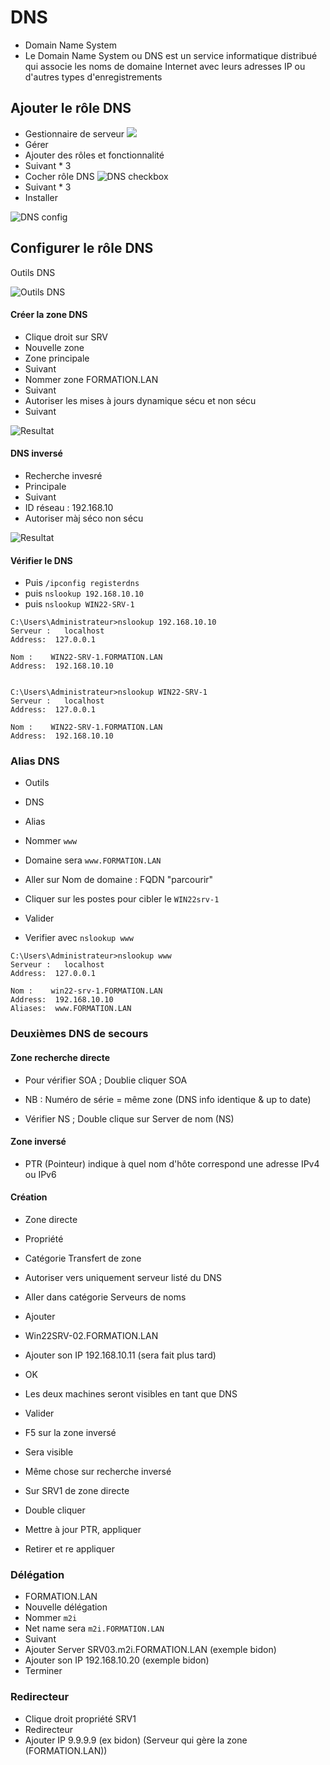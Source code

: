 # DNS
- Domain Name System
- Le Domain Name System ou DNS est un service informatique distribué qui associe les noms de domaine Internet avec leurs adresses IP ou d'autres types d'enregistrements

## Ajouter le rôle DNS
- Gestionnaire de serveur
![](https://github.com/Altherneum/.github/blob/main/note/assets/chrome_FgY8qWm1tz.png?raw=true)
- Gérer
- Ajouter des rôles et fonctionnalité
- Suivant * 3 
- Cocher rôle DNS ![DNS checkbox](https://github.com/Altherneum/.github/blob/main/note/assets/chrome_C6XVGkeqrD.png?raw=true)
- Suivant * 3
- Installer

![DNS config](https://github.com/Altherneum/.github/blob/main/note/assets/chrome_k9aumJnmnC.png?raw=true)

## Configurer le rôle DNS
Outils DNS

![Outils DNS](https://github.com/Altherneum/.github/blob/main/note/assets/chrome_5GF5YqqLxJ.png?raw=true)

#### Créer la zone DNS
- Clique droit sur SRV
- Nouvelle zone
- Zone principale
- Suivant
- Nommer zone FORMATION.LAN
- Suivant
- Autoriser les mises à jours dynamique sécu et non sécu
- Suivant

![Resultat](https://github.com/Altherneum/.github/blob/main/note/assets/chrome_EjU5ccZeDI.png?raw=true)

#### DNS inversé
- Recherche invesré
- Principale
- Suivant
- ID réseau : 192.168.10
- Autoriser màj séco non sécu

![Resultat](https://github.com/Altherneum/.github/blob/main/note/assets/chrome_2jJk7YWiZA.png?raw=true)

#### Vérifier le DNS
- Puis `/ipconfig registerdns`
- puis `nslookup 192.168.10.10`
- puis `nslookup WIN22-SRV-1`

```
C:\Users\Administrateur>nslookup 192.168.10.10
Serveur :   localhost
Address:  127.0.0.1

Nom :    WIN22-SRV-1.FORMATION.LAN
Address:  192.168.10.10


C:\Users\Administrateur>nslookup WIN22-SRV-1
Serveur :   localhost
Address:  127.0.0.1

Nom :    WIN22-SRV-1.FORMATION.LAN
Address:  192.168.10.10
```

### Alias DNS
- Outils
- DNS 
- Alias
- Nommer `www`
- Domaine sera `www.FORMATION.LAN`
- Aller sur Nom de domaine : FQDN "parcourir"
- Cliquer sur les postes pour cibler le `WIN22srv-1`
- Valider 

- Verifier avec `nslookup www`
```
C:\Users\Administrateur>nslookup www
Serveur :   localhost
Address:  127.0.0.1

Nom :    win22-srv-1.FORMATION.LAN
Address:  192.168.10.10
Aliases:  www.FORMATION.LAN
```

### Deuxièmes DNS de secours
#### Zone recherche directe
- Pour vérifier SOA ; Doublie cliquer SOA
- NB : Numéro de série = même zone (DNS info identique & up to date)

- Vérifier NS ; Double clique sur Server de nom (NS)

#### Zone inversé
- PTR (Pointeur) indique à quel nom d'hôte correspond une adresse IPv4 ou IPv6

#### Création
- Zone directe
- Propriété
- Catégorie Transfert de zone
- Autoriser vers uniquement serveur listé du DNS
- Aller dans catégorie Serveurs de noms
- Ajouter
- Win22SRV-02.FORMATION.LAN
- Ajouter son IP 192.168.10.11 (sera fait plus tard)
- OK
- Les deux machines seront visibles en tant que DNS
- Valider
- F5 sur la zone inversé
- Sera visible

- Même chose sur recherche inversé

- Sur SRV1 de zone directe
- Double cliquer
- Mettre à jour PTR, appliquer
- Retirer et re appliquer

### Délégation
- FORMATION.LAN
- Nouvelle délégation
- Nommer `m2i`
- Net name sera `m2i.FORMATION.LAN`
- Suivant
- Ajouter Server SRV03.m2i.FORMATION.LAN (exemple bidon)
- Ajouter son IP 192.168.10.20 (exemple bidon)
- Terminer

### Redirecteur
- Clique droit propriété SRV1
- Redirecteur
- Ajouter IP 9.9.9.9 (ex bidon) (Serveur qui gère la zone (FORMATION.LAN))